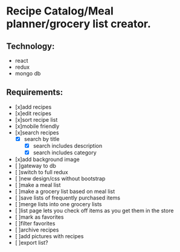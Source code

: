 # Recipe Catalog/Meal planner/grocery list creator.
## Technology:
* react
* redux
* mongo db
## Requirements:
* [x]add recipes
* [x]edit recipes
* [x]sort recipe list
* [x]mobile friendly
* [x]search recipes
  *  [x] search by title
	*  [x] search includes description
	*  [x] search includes category
* [x]add background image
* [ ]gateway to db
* [ ]switch to full redux
* [ ]new design/css without bootstrap
* [ ]make a meal list
* [ ]make a grocery list based on meal list
* [ ]save lists of frequently purchased items
* [ ]merge lists into one grocery lists
* [ ]list page lets you check off items as you get them in the store
* [ ]mark as favorites
* [ ]filter favorites
* [ ]archive recipes
* [ ]add pictures with recipes
* [ ]export list?


